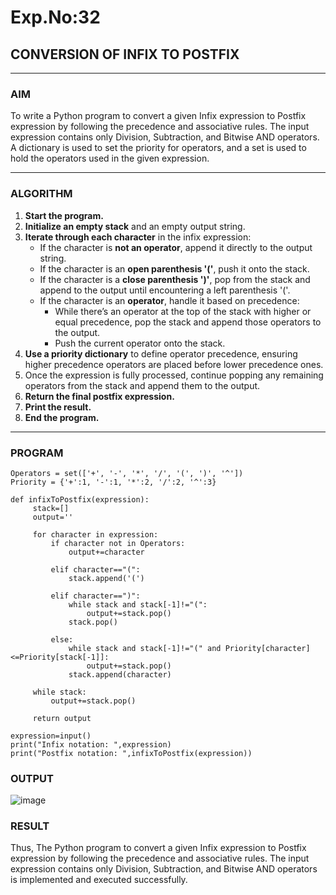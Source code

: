 # Exp.No:32  
## CONVERSION OF INFIX TO POSTFIX

---

### AIM  
To write a Python program to convert a given Infix expression to Postfix expression by following the precedence and associative rules. The input expression contains only Division, Subtraction, and Bitwise AND operators. A dictionary is used to set the priority for operators, and a set is used to hold the operators used in the given expression.

---

### ALGORITHM

1. **Start the program.**
2. **Initialize an empty stack** and an empty output string.
3. **Iterate through each character** in the infix expression:
   - If the character is **not an operator**, append it directly to the output string.
   - If the character is an **open parenthesis '('**, push it onto the stack.
   - If the character is a **close parenthesis ')'**, pop from the stack and append to the output until encountering a left parenthesis '('.
   - If the character is an **operator**, handle it based on precedence:
     - While there’s an operator at the top of the stack with higher or equal precedence, pop the stack and append those operators to the output.
     - Push the current operator onto the stack.
4. **Use a priority dictionary** to define operator precedence, ensuring higher precedence operators are placed before lower precedence ones.
5. Once the expression is fully processed, continue popping any remaining operators from the stack and append them to the output.
6. **Return the final postfix expression.**
7. **Print the result.**
8. **End the program.**

---

### PROGRAM

```
Operators = set(['+', '-', '*', '/', '(', ')', '^'])  
Priority = {'+':1, '-':1, '*':2, '/':2, '^':3} 
 
def infixToPostfix(expression): 
     stack=[]
     output=''
     
     for character in expression:
         if character not in Operators:
             output+=character
             
         elif character=="(":
             stack.append('(')
        
         elif character==")":
             while stack and stack[-1]!="(":
                 output+=stack.pop()
             stack.pop()
            
         else:
             while stack and stack[-1]!="(" and Priority[character]<=Priority[stack[-1]]:
                 output+=stack.pop()
             stack.append(character)
             
     while stack:
         output+=stack.pop()
         
     return output
            
expression=input()
print("Infix notation: ",expression)
print("Postfix notation: ",infixToPostfix(expression))

```

### OUTPUT
![image](https://github.com/user-attachments/assets/815ead4f-0dfd-44dd-9a81-882962c55ef7)


### RESULT
Thus, The  Python program to convert a given Infix expression to Postfix expression by following the precedence and associative rules. The input expression contains only Division, Subtraction, and Bitwise AND operators is implemented and executed successfully.

